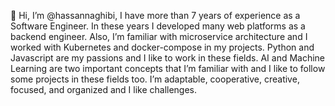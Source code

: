 👋 Hi, I’m @hassannaghibi, I have more than 7 years of experience as a Software Engineer. In these years I developed many web platforms as a backend engineer. Also, I’m familiar with microservice architecture and I worked with Kubernetes and docker-compose in my projects. Python and Javascript are my passions and I like to work in these fields.
AI and Machine Learning are two important concepts that I’m familiar with and I like to follow some projects in these fields too.
I’m adaptable, cooperative, creative, focused, and organized and I like challenges.
